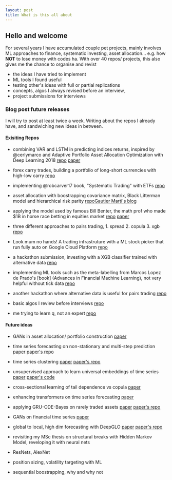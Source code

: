 ```yaml
---
layout: post
title: What is this all about
---
```


## Hello and welcome


 For several years I have accumulated couple pet projects, mainly involves ML approaches to finance, systematic investing, asset allocation... e.g. how **NOT** to lose money with codes ha.
 With over 40 repos/ projects, this also gives me the chance to organise and revist 
 - the ideas I have tried to implement
 - ML tools I found useful
 - testing other's ideas with full or partial replications
 - concepts, algos I always revised before an interview, 
 - project submissions for interviews

### Blog post future releases
I will try to post at least twice a week. Writing about the repos I already have, and sandwiching new ideas in between.

#### Exisiting Repos
- combining VAR and LSTM in predicting indices returns, inspired by @cerlymarco and Adaptive Portfolio Asset Allocation Optimization with Deep Learning 2018 [repo](https://github.com/kingwongf/var_lstm_mkts) [paper](http://www.thinkmind.org/download.php?articleid=intsys_v11_n12_2018_3)

- forex carry trades, building a portfolio of long-short currencies with high-low carry [repo](https://github.com/kingwongf/fxCarryPortfolio)
- implementing @robcarver17 book, "Systematic Trading" with ETFs [repo](https://github.com/kingwongf/ig_trading_project)
- asset allocation with boostrapping covariance matrix, Black Litterman model and hierarchical risk parity [repo](https://github.com/kingwongf/assetAllocation)[Gautier Marti's blog](http://gautier.marti.ai/qfin/2018/10/02/hierarchical-risk-parity-part-1.html)
- applying the model used by famous Bill Benter, the math prof who made $1B in horse race betting in equities market
[repo](https://github.com/kingwongf/logitQuantProject) [paper](https://www.gwern.net/docs/statistics/decision/1994-benter.pdf)
- three different approaches to pairs trading, 1. spread 2. copula 3. xgb [repo](https://github.com/kingwongf/pairsTrading)
- Look mum no hands! A trading infrastruture with a ML stock picker that run fully auto on Google Cloud Platform [repo](https://github.com/kingwongf/tradeBot)
- a hackathon submission, investing with a XGB classifier trained with alternative data [repo](https://github.com/kingwongf/hackathonAftermath)
- implementing ML tools such as the meta-labelling from Marcos Lopez de Prado's [book] (Advances in Financial Machine Learning), not very helpful without tick data [repo](https://github.com/kingwongf/FinanceML2)
- another hackathon where alternative data is useful for pairs trading [repo](https://github.com/kingwongf/pairstrading_hackathon)
- basic algos I review before interviews [repo](https://github.com/kingwongf/basic_algos)
- me trying to learn q, not an expert [repo](https://github.com/kingwongf/q_test)

#### Future ideas
- GANs in asset allocation/ portfolio construction [paper](https://arxiv.org/pdf/1909.10578.pdf)

- time series forecasting on non-stationary and multi-step prediction [paper](https://papers.nips.cc/paper/8672-shape-and-time-distortion-loss-for-training-deep-time-series-forecasting-models.pdf) [paper's repo](https://github.com/vincent-leguen/DILATE)

- time series clustering [paper](https://papers.nips.cc/paper/8634-learning-representations-for-time-series-clustering.pdf) [paper's repo](https://github.com/FlorentF9/DeepTemporalClustering)

- unsupervised approach to learn universal embeddings of time series [paper](https://papers.nips.cc/paper/8713-unsupervised-scalable-representation-learning-for-multivariate-time-series.pdf) [paper's code](https://github.com/White-Link/UnsupervisedScalableRepresentationLearningTimeSeries)

- cross-sectional learning of tail dependence vs copula [paper](https://papers.nips.cc/paper/8641-cross-sectional-learning-of-extremal-dependence-among-financial-assets.pdf)

- enhancing transformers on time series forecasting [paper](https://papers.nips.cc/paper/8766-enhancing-the-locality-and-breaking-the-memory-bottleneck-of-transformer-on-time-series-forecasting.pdf)

- applying GRU-ODE-Bayes on rarely traded assets [paper](https://papers.nips.cc/paper/8957-gru-ode-bayes-continuous-modeling-of-sporadically-observed-time-series.pdf) [paper's repo](https://github.com/edebrouwer/gru_ode_bayes)

- GANs on financial time series [paper](https://papers.nips.cc/paper/8789-time-series-generative-adversarial-networks.pdf)

- global to local, high dim forecasting with DeepGLO [paper](https://papers.nips.cc/paper/8730-think-globally-act-locally-a-deep-neural-network-approach-to-high-dimensional-time-series-forecasting.pdf) [paper's repo](https://github.com/rajatsen91/deepglo)

- revisiting my MSc thesis on structural breaks with Hidden Markov Model, reveloping it with neural nets
- ResNets, AlexNet
- position sizing, volatility targeting with ML
- sequential boostrapping, why and why not

